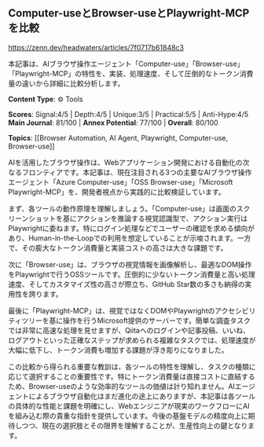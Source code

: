 ## Computer-useとBrowser-useとPlaywright-MCPを比較

https://zenn.dev/headwaters/articles/7f0717b61848c3

本記事は、AIブラウザ操作エージェント「Computer-use」「Browser-use」「Playwright-MCP」の特性を、実装、処理速度、そして圧倒的なトークン消費量の違いから詳細に比較分析します。

**Content Type**: ⚙️ Tools

**Scores**: Signal:4/5 | Depth:4/5 | Unique:3/5 | Practical:5/5 | Anti-Hype:4/5
**Main Journal**: 81/100 | **Annex Potential**: 77/100 | **Overall**: 80/100

**Topics**: [[Browser Automation, AI Agent, Playwright, Computer-use, Browser-use]]

AIを活用したブラウザ操作は、Webアプリケーション開発における自動化の次なるフロンティアです。本記事は、現在注目される3つの主要なAIブラウザ操作エージェント「Azure Computer-use」「OSS Browser-use」「Microsoft Playwright-MCP」を、開発者視点から実践的に比較検証しています。

まず、各ツールの動作原理を理解しましょう。「Computer-use」は画面のスクリーンショットを基にアクションを推論する視覚認識型で、アクション実行はPlaywrightに委ねます。特にログイン処理などでユーザーの確認を求める傾向があり、Human-in-the-Loopでの利用を想定していることが示唆されます。一方で、その膨大なトークン消費量と実装コストの高さは大きな課題です。

次に「Browser-use」は、ブラウザの視覚情報を画像解析し、最適なDOM操作をPlaywrightで行うOSSツールです。圧倒的に少ないトークン消費量と高い処理速度、そしてカスタマイズ性の高さが際立ち、GitHub Star数の多さも納得の実用性を誇ります。

最後に「Playwright-MCP」は、視覚ではなくDOMやPlaywrightのアクセシビリティツリーを基に操作を行うMicrosoft提供のサーバーです。簡単な調査タスクでは非常に高速な処理を見せますが、Qiitaへのログインや記事投稿、いいね、ログアウトといった正確なステップが求められる複雑なタスクでは、処理速度が大幅に低下し、トークン消費も増加する課題が浮き彫りになりました。

この比較から得られる重要な教訓は、各ツールの特性を理解し、タスクの種類に応じて選択することの重要性です。特にトークン消費量は直接コストに直結するため、Browser-useのような効率的なツールの価値は計り知れません。AIエージェントによるブラウザ自動化はまだ進化の途上にありますが、本記事は各ツールの具体的な性能と課題を明確にし、Webエンジニアが現実のワークフローにAIを組み込む際の貴重な指針を提供しています。今後の基盤モデルの精度向上に期待しつつ、現在の選択肢とその限界を理解することが、生産性向上の鍵となります。